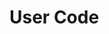 # User Code

<!-- TODO -->
<!-- ## ROS API で操作

---

ROS API 用いてドローンに指令を送ることもできます．
ユーザのプログラムからドローンの情報にアクセスできるため，アプリケーションを作成する際に有用です．
詳しくは[ROS API](ros_api.md)をご覧ください．

まず，ドローンを操作するスクリプトを配置するための ROS パッケージを作成します．

```bash
$ cd ~/catkin_ws/src/
$ catkin_create_pkg my_tobas_example
```

一度ビルドとソースを行い，パッケージをシェルに読み込ませます．

```bash
$ catkin build my_tobas_example
$ source ~/catkin_ws/devel/setup.bash
```

次に，スクリプトを ROS パッケージ内に作成します．
以下は`takeoff_action`アクションで離陸し，`command/pos_vel_acc_yaw`トピックで位置指令を行う Python スクリプトの例です．
これを`my_tobas_example/scripts/`以下に配置してください．

```python
#!/usr/bin/env python3

import rospy
import actionlib

from tobas_msgs.msg import TakeoffAction, TakeoffGoal, TakeoffResult, PosVelAccYaw

ALTITUDE = 3.0  # [m]
SIDE_LENGTH = 5.0  # [m]
INTERVAL = 5.0  # [s]


if __name__ == "__main__":
    # ROSノードの初期化
    rospy.init_node("command_square_trajectory")

    # 離陸アクションクライアントの作成
    takeoff_client = actionlib.SimpleActionClient("takeoff_action", TakeoffAction)

    # アクションサーバーが起動するのを待つ
    takeoff_client.wait_for_server()

    # アクションゴールを作成
    takeoff_goal = TakeoffGoal()
    takeoff_goal.target_altitude = ALTITUDE
    takeoff_goal.duration = INTERVAL

    # アクションゴールを送信
    takeoff_client.send_goal_and_wait(takeoff_goal)

    # アクションの結果を取得
    if takeoff_client.get_state() != actionlib.GoalStatus.SUCCEEDED:
        rospy.logerr("Takeoff action failed.")
        rospy.signal_shutdown()

    # コマンドのパブリッシャーを作成
    command_pub = rospy.Publisher("command/pos_vel_acc_yaw", PosVelAccYaw, queue_size=1)

    # 正方形の頂点を指令し続ける
    while not rospy.is_shutdown():
        # 頂点1
        command = PosVelAccYaw()
        command.pos.x = SIDE_LENGTH / 2
        command.pos.y = SIDE_LENGTH / 2
        command.pos.z = ALTITUDE
        command_pub.publish(command)
        rospy.sleep(INTERVAL)

        # 頂点2
        command = PosVelAccYaw()
        command.pos.x = -SIDE_LENGTH / 2
        command.pos.y = SIDE_LENGTH / 2
        command.pos.z = ALTITUDE
        command_pub.publish(command)
        rospy.sleep(INTERVAL)

        # 頂点3
        command = PosVelAccYaw()
        command.pos.x = -SIDE_LENGTH / 2
        command.pos.y = -SIDE_LENGTH / 2
        command.pos.z = ALTITUDE
        command_pub.publish(command)
        rospy.sleep(INTERVAL)

        # 頂点4
        command = PosVelAccYaw()
        command.pos.x = SIDE_LENGTH / 2
        command.pos.y = -SIDE_LENGTH / 2
        command.pos.z = ALTITUDE
        command_pub.publish(command)
        rospy.sleep(INTERVAL)
```

スクリプトに実行権限を与えます．

```bash
$ chmod u+x ~/catkin_ws/src/my_tobas_example/scripts/command_square_trajectory_node.py
```

スクリプトを実行すると，ドローンが離陸後に正方形の辺上を移動し続けます．
トピックはドローンの名前空間 (URDF 作成時に設定した`Robot Name`) 内に存在するため，名前空間`__ns`を指定します．

```bash
$ rosrun my_tobas_example command_square_trajectory_node.py __ns:=f450
```

## パラメータチューニング

---

必要であれば飛行中にオンラインでパラメータを調整することができます．
以下のコマンドで調整用の GUI を立ち上げます:

```bash
$ rosrun rqt_reconfigure rqt_reconfigure
```

![rqt_reconfigure](resources/gazebo_simulation/rqt_reconfigure.png)

オンラインで調整可能な全てのパラメータが表示され，水平バー，エディタ等で値を調整することができます．
パラメータ名にカーソルを重ねると，パラメータの説明文が表示されます．
詳しくは<a href=https://wiki.ros.org/rqt_reconfigure>rqt_reconfigure | ROS</a>をご覧ください． -->
